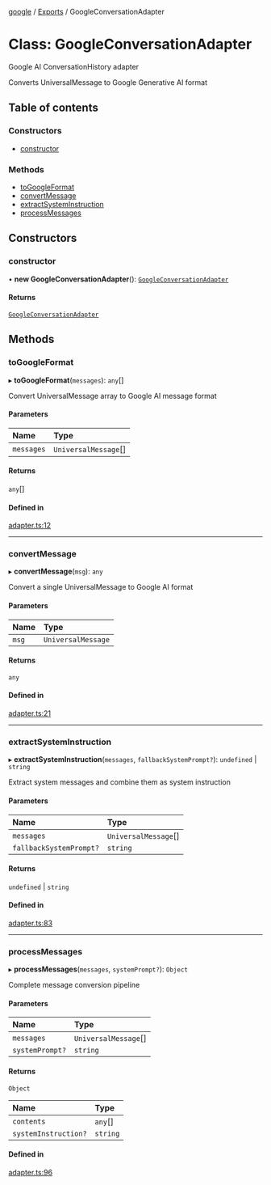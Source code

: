 <!-- 
 ⚠️  AUTO-GENERATED FILE - DO NOT EDIT MANUALLY
 This file is automatically generated by scripts/docs-generator.js
 To make changes, edit the source TypeScript files or update the generator script
-->

[google](../../) / [Exports](../modules) / GoogleConversationAdapter

# Class: GoogleConversationAdapter

Google AI ConversationHistory adapter

Converts UniversalMessage to Google Generative AI format

## Table of contents

### Constructors

- [constructor](GoogleConversationAdapter#constructor)

### Methods

- [toGoogleFormat](GoogleConversationAdapter#togoogleformat)
- [convertMessage](GoogleConversationAdapter#convertmessage)
- [extractSystemInstruction](GoogleConversationAdapter#extractsysteminstruction)
- [processMessages](GoogleConversationAdapter#processmessages)

## Constructors

### constructor

• **new GoogleConversationAdapter**(): [`GoogleConversationAdapter`](GoogleConversationAdapter)

#### Returns

[`GoogleConversationAdapter`](GoogleConversationAdapter)

## Methods

### toGoogleFormat

▸ **toGoogleFormat**(`messages`): `any`[]

Convert UniversalMessage array to Google AI message format

#### Parameters

| Name | Type |
| :------ | :------ |
| `messages` | `UniversalMessage`[] |

#### Returns

`any`[]

#### Defined in

[adapter.ts:12](https://github.com/woojubb/robota/blob/a8442f1faf09c1f8c76f836001e62362defd1424/packages/google/src/adapter.ts#L12)

___

### convertMessage

▸ **convertMessage**(`msg`): `any`

Convert a single UniversalMessage to Google AI format

#### Parameters

| Name | Type |
| :------ | :------ |
| `msg` | `UniversalMessage` |

#### Returns

`any`

#### Defined in

[adapter.ts:21](https://github.com/woojubb/robota/blob/a8442f1faf09c1f8c76f836001e62362defd1424/packages/google/src/adapter.ts#L21)

___

### extractSystemInstruction

▸ **extractSystemInstruction**(`messages`, `fallbackSystemPrompt?`): `undefined` \| `string`

Extract system messages and combine them as system instruction

#### Parameters

| Name | Type |
| :------ | :------ |
| `messages` | `UniversalMessage`[] |
| `fallbackSystemPrompt?` | `string` |

#### Returns

`undefined` \| `string`

#### Defined in

[adapter.ts:83](https://github.com/woojubb/robota/blob/a8442f1faf09c1f8c76f836001e62362defd1424/packages/google/src/adapter.ts#L83)

___

### processMessages

▸ **processMessages**(`messages`, `systemPrompt?`): `Object`

Complete message conversion pipeline

#### Parameters

| Name | Type |
| :------ | :------ |
| `messages` | `UniversalMessage`[] |
| `systemPrompt?` | `string` |

#### Returns

`Object`

| Name | Type |
| :------ | :------ |
| `contents` | `any`[] |
| `systemInstruction?` | `string` |

#### Defined in

[adapter.ts:96](https://github.com/woojubb/robota/blob/a8442f1faf09c1f8c76f836001e62362defd1424/packages/google/src/adapter.ts#L96)
